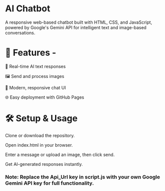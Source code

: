 # AI Chatbot
A responsive web-based chatbot built with HTML, CSS, and JavaScript, powered by Google's Gemini API for intelligent text and image-based conversations.

# 🚀 Features -
💬 Real-time AI text responses

🖼 Send and process images

🎨 Modern, responsive chat UI

🌐 Easy deployment with GitHub Pages

# 🛠 Setup & Usage

Clone or download the repository.

Open index.html in your browser.

Enter a message or upload an image, then click send.

Get AI-generated responses instantly.

### Note: Replace the Api_Url key in script.js with your own Google Gemini API key for full functionality.


